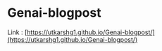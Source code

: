 # Genai-blogpost

Link : [https://utkarshg1.github.io/Genai-blogpost/](https://utkarshg1.github.io/Genai-blogpost/)
